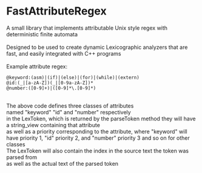 # FastAttributeRegex

A small library that implements attributable Unix style regex with deterministic finite automata<br>
<br>
Designed to be used to create dynamic Lexicographic analyzers that are fast, and easily integrated with C++ programs<br>
<br>
Example attribute regex:

```
@keyword:(asm)|(if)|(else)|(for)|(while)|(extern)
@id:(_|[a-zA-Z])(_|[0-9a-zA-Z])*
@number:([0-9]+)|([0-9]*\.[0-9]*)
```
<br>
The above code defines three classes of attributes<br>
named "keyword" "id" and "number" respectively<br>
in the LexToken, which is returned by the parseToken method they will have a string_view containing that attribute<br>
as well as a priority corresponding to the attribute, where "keyword" will have priority 1, "id" priority 2, and "number" priority 3 and so on for other classes<br>
The LexToken will also contain the index in the source text the token was parsed from<br>
as well as the actual text of the parsed token<br>